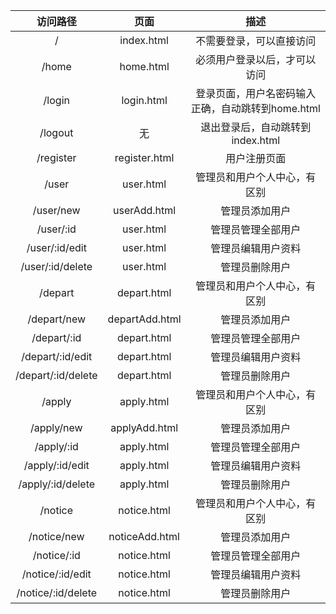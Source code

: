 |       访问路径      |        页面        |                      描述                         |
|:-------------------:|:------------------:|:-------------------------------------------------:|
| /                   | index.html         | 不需要登录，可以直接访问                          |
| /home               | home.html          | 必须用户登录以后，才可以访问                      |
| /login              | login.html         | 登录页面，用户名密码输入正确，自动跳转到home.html |
| /logout             | 无                 | 退出登录后，自动跳转到index.html                  |
| /register           | register.html      | 用户注册页面                                      |
| /user               | user.html          | 管理员和用户个人中心，有区别                      |
| /user/new           | userAdd.html       | 管理员添加用户                                    |
| /user/:id           | user.html          | 管理员管理全部用户                                |
| /user/:id/edit      | user.html          | 管理员编辑用户资料                                |
| /user/:id/delete    | user.html          | 管理员删除用户                                    |
| /depart             | depart.html        | 管理员和用户个人中心，有区别                      |
| /depart/new         | departAdd.html     | 管理员添加用户                                    |
| /depart/:id         | depart.html        | 管理员管理全部用户                                |
| /depart/:id/edit    | depart.html        | 管理员编辑用户资料                                |
| /depart/:id/delete  | depart.html        | 管理员删除用户                                    |
| /apply              | apply.html         | 管理员和用户个人中心，有区别                      |
| /apply/new          | applyAdd.html      | 管理员添加用户                                    |
| /apply/:id          | apply.html         | 管理员管理全部用户                                |
| /apply/:id/edit     | apply.html         | 管理员编辑用户资料                                |
| /apply/:id/delete   | apply.html         | 管理员删除用户                                    |
| /notice             | notice.html        | 管理员和用户个人中心，有区别                      |
| /notice/new         | noticeAdd.html     | 管理员添加用户                                    |
| /notice/:id         | notice.html        | 管理员管理全部用户                                |
| /notice/:id/edit    | notice.html        | 管理员编辑用户资料                                |
| /notice/:id/delete  | notice.html        | 管理员删除用户                                    |